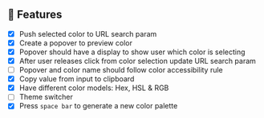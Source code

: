 ## 🎯 Features

- [x] Push selected color to URL search param
- [x] Create a popover to preview color
- [x] Popover should have a display to show user which color is selecting
- [x] After user releases click from color selection update URL search param
- [ ] Popover and color name should follow color accessibility rule
- [x] Copy value from input to clipboard
- [x] Have different color models: Hex, HSL & RGB
- [ ] Theme switcher
- [x] Press `space bar` to generate a new color palette
